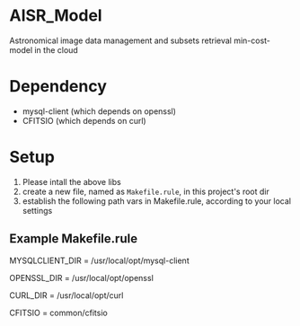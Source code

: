# AISR_Model
Astronomical image data management and subsets retrieval min-cost-model in the cloud

# Dependency
* mysql-client (which depends on openssl)
* CFITSIO (which depends on curl)

# Setup
1. Please intall the above libs
2. create a new file, named as `Makefile.rule`, in this project's root dir
3. establish the following path vars in Makefile.rule, according to your local settings

## Example Makefile.rule
MYSQLCLIENT_DIR = /usr/local/opt/mysql-client

OPENSSL_DIR     = /usr/local/opt/openssl

CURL_DIR        = /usr/local/opt/curl

CFITSIO         = common/cfitsio
